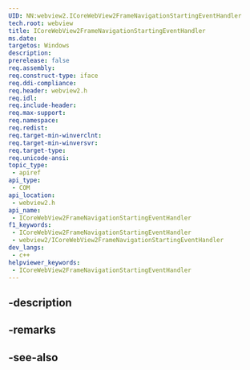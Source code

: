 ```yaml
---
UID: NN:webview2.ICoreWebView2FrameNavigationStartingEventHandler
tech.root: webview
title: ICoreWebView2FrameNavigationStartingEventHandler
ms.date: 
targetos: Windows
description: 
prerelease: false
req.assembly: 
req.construct-type: iface
req.ddi-compliance: 
req.header: webview2.h
req.idl: 
req.include-header: 
req.max-support: 
req.namespace: 
req.redist: 
req.target-min-winverclnt: 
req.target-min-winversvr: 
req.target-type: 
req.unicode-ansi: 
topic_type:
 - apiref
api_type:
 - COM
api_location:
 - webview2.h
api_name:
 - ICoreWebView2FrameNavigationStartingEventHandler
f1_keywords:
 - ICoreWebView2FrameNavigationStartingEventHandler
 - webview2/ICoreWebView2FrameNavigationStartingEventHandler
dev_langs:
 - c++
helpviewer_keywords:
 - ICoreWebView2FrameNavigationStartingEventHandler
---
```


## -description

## -remarks

## -see-also

